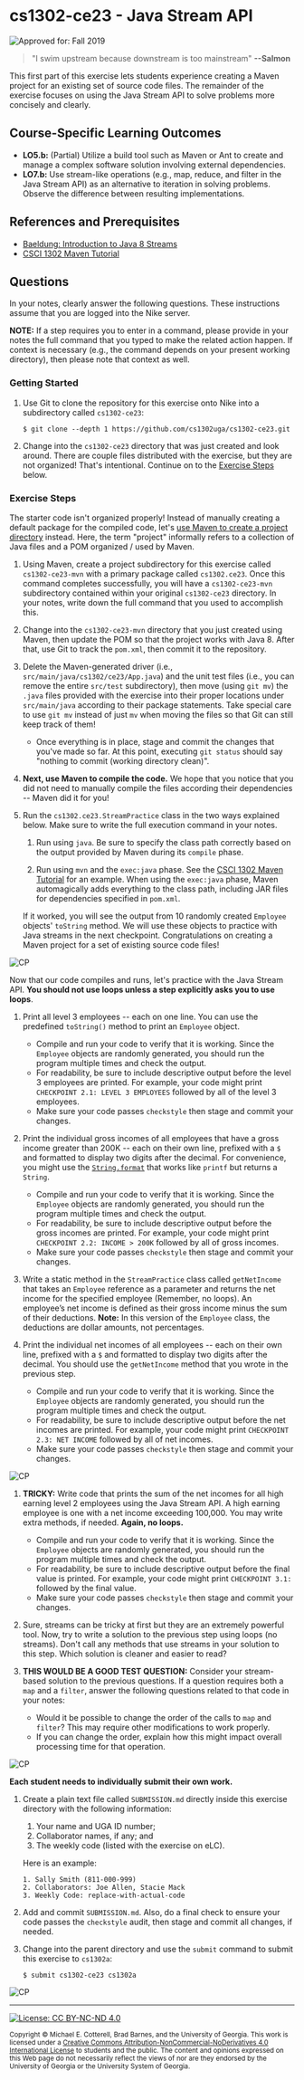 # cs1302-ce23 - Java Stream API

![Approved for: Fall 2019](https://img.shields.io/badge/Approved%20for-Fall%202019-brightgreen)

<!--![Approved for: Spring 2020](https://img.shields.io/badge/Approved%20for-Spring%202020-blue)
![Instruction: Online](https://img.shields.io/badge/Instruction-Online-important)-->

> "I swim upstream because downstream is too mainstream"
> **--Salmon**

This first part of this exercise lets students experience creating a Maven project for an existing set of 
source code files. The remainder of the exercise focuses on using the Java Stream API to solve problems
more concisely and clearly.

## Course-Specific Learning Outcomes
* **LO5.b:** (Partial) Utilize a build tool such as Maven or Ant to create and manage a
complex software solution involving external dependencies.
* **LO7.b:** Use stream-like operations (e.g., map, reduce, and filter in the Java Stream API) as an 
alternative to iteration in solving problems. Observe the difference between resulting implementations.

## References and Prerequisites

* [Baeldung: Introduction to Java 8 Streams](https://www.baeldung.com/java-8-streams-introduction)
* [CSCI 1302 Maven Tutorial](https://github.com/cs1302uga/cs1302-tutorials/blob/master/maven.md)

## Questions

In your notes, clearly answer the following questions. These instructions assume that you are 
logged into the Nike server. 

**NOTE:** If a step requires you to enter in a command, please provide in your notes the full 
command that you typed to make the related action happen. If context is necessary (e.g., the 
command depends on your present working directory), then please note that context as well.

### Getting Started

1. Use Git to clone the repository for this exercise onto Nike into a subdirectory called `cs1302-ce23`:

   ```
   $ git clone --depth 1 https://github.com/cs1302uga/cs1302-ce23.git
   ```

1. Change into the `cs1302-ce23` directory that was just created and look around. There are couple
   files distributed with the exercise, but they are not organized! That's intentional. 
   Continue on to the [Exercise Steps](#exercise-steps) below.
   
### Exercise Steps

The starter code isn't organized properly! Instead of manually creating a default package
for the compiled code, let's 
[use Maven to create a project directory](https://github.com/cs1302uga/cs1302-tutorials/blob/master/maven.md)
instead. Here, the term "project" informally refers to a collection of Java files and a POM organized / used 
by Maven.

1. Using Maven, create a project subdirectory for this exercise called `cs1302-ce23-mvn` with a primary 
   package called `cs1302.ce23`. Once this command completes successfully, you will have a `cs1302-ce23-mvn`
   subdirectory contained within your original `cs1302-ce23` directory. In your notes, write down the full 
   command that you used to accomplish this.

1. Change into the `cs1302-ce23-mvn` directory that you just created using Maven, then update the POM
   so that the project works with Java 8. After that, use Git to track the `pom.xml`, then commit
   it to the repository.
   
1. Delete the Maven-generated driver (i.e., `src/main/java/cs1302/ce23/App.java`) and the unit test files 
   (i.e., you can remove the entire `src/test` subdirectory), then move (using `git mv`) the `.java` files 
   provided with the exercise into their proper locations under `src/main/java` according to their package 
   statements. Take special care to use `git mv` instead of just `mv` when moving the files so that Git 
   can still keep track of them! 
   * Once everything is in place, stage and commit the changes that you've made so far. At this point, executing
     `git status` should say "nothing to commit (working directory clean)".
   
1. **Next, use Maven to compile the code.** We hope that you notice that you 
   did not need to manually compile the files according their dependencies -- Maven did it for you!
   
1. Run the `cs1302.ce23.StreamPractice` class in the two ways explained below. Make sure to write the 
   full execution command in your notes. 

   1. Run using `java`. Be sure to specify the class path correctly based on the
      output provided by Maven during its `compile` phase.
      
   1. Run using `mvn` and the `exec:java` phase. See the 
      [CSCI 1302 Maven Tutorial](https://github.com/cs1302uga/cs1302-tutorials/blob/master/maven.md)
      for an example. When using the `exec:java` phase, Maven automagically adds everything to the
      class path, including JAR files for dependencies specified in `pom.xml`.
      
   If it worked, you will see the output from 10 
   randomly created `Employee` objects' `toString` method. We will use these objects to practice with 
   Java streams in the next checkpoint. Congratulations on creating a Maven project for a set of 
   existing source code files!
  
![CP](https://img.shields.io/badge/Checkpoint-1-success?style=for-the-badge)

Now that our code compiles and runs, let's practice with the Java Stream API. **You should not use loops unless
a step explicitly asks you to use loops**.

1. Print all level 3 employees --  each on one line. You can use the predefined `toString()` method to print an
   `Employee` object. 
      * Compile and run your code to verify that it is working. Since the `Employee` objects are randomly generated, 
      you should run the program multiple times and check the output.
      * For readability, be sure to include descriptive output before the level 3 employees are printed. For example,
      your code might print `CHECKPOINT 2.1: LEVEL 3 EMPLOYEES` followed by all of the level 3 employees.
      * Make sure your code passes `checkstyle` then stage and commit your changes.
      
1. Print the individual gross incomes of all employees that have a gross income greater than 
   200K -- each on their own line, prefixed with a `$` and formatted to display two digits after
   the decimal. For convenience, you might use the 
   [`String.format`](https://docs.oracle.com/javase/8/docs/api/java/lang/String.html#format-java.lang.String-java.lang.Object...-)
   that works like `printf` but returns a `String`. 
      * Compile and run your code to verify that it is working. Since the `Employee` objects are randomly generated, 
      you should run the program multiple times and check the output.
      * For readability, be sure to include descriptive output before the gross incomes are printed. 
      For example, your code might print `CHECKPOINT 2.2: INCOME > 200K` followed by all of gross incomes.
      * Make sure your code passes `checkstyle` then stage and commit your changes.
      
1. Write a static method in the `StreamPractice` class called `getNetIncome` that takes an `Employee` reference
   as a parameter and returns the net income for the specified employee (Remember, no loops). 
   An employee’s net income is defined as their gross income minus the sum of their deductions. 
   **Note:** In this version of the `Employee` class, the deductions are dollar amounts, not percentages.
   
1. Print the individual net incomes of all employees -- each on their own line, 
   prefixed with a `$` and formatted to display two digits after the decimal.
   You should use the `getNetIncome` method that you wrote in the previous step. 
      * Compile and run your code to verify that it is working. Since the `Employee` objects are randomly generated, 
      you should run the program multiple times and check the output.
      * For readability, be sure to include descriptive output before the net incomes are printed. 
      For example, your code might print `CHECKPOINT 2.3: NET INCOME` followed by all of net incomes.
      * Make sure your code passes `checkstyle` then stage and commit your changes.
   
![CP](https://img.shields.io/badge/Checkpoint-2-success?style=for-the-badge)

1. **TRICKY:** Write code that prints the sum of the net incomes for all high earning level 2 employees using the Java 
   Stream API. A high earning employee is one with a net income exceeding 100,000. You may write extra methods, 
   if needed. **Again, no loops.**
      * Compile and run your code to verify that it is working. Since the `Employee` objects are randomly generated, 
      you should run the program multiple times and check the output.
      * For readability, be sure to include descriptive output before the final value is printed. 
      For example, your code might print `CHECKPOINT 3.1:` followed by the final value.
      * Make sure your code passes `checkstyle` then stage and commit your changes.

1. Sure, streams can be tricky at first but they are an extremely powerful tool. Now, try to write a solution 
   to the previous step using loops (no streams). Don't call any methods that use streams in your solution to 
   this step. Which solution is cleaner and easier to read?

1. **THIS WOULD BE A GOOD TEST QUESTION:** Consider your stream-based solution to the previous questions. If a question 
   requires both a `map` and a `filter`, answer the following questions related to that code in your notes:
      * Would it be possible to change the order of the calls to `map` and `filter`? This may require other modifications
        to work properly.
      * If you can change the order, explain how this might impact overall processing time for that operation.

![CP](https://img.shields.io/badge/Checkpoint-3-success?style=for-the-badge)

**Each student needs to individually submit their own work.**

1. Create a plain text file called `SUBMISSION.md` directly inside this exercise
   directory with the following information:

   1. Your name and UGA ID number;
   1. Collaborator names, if any; and
   1. The weekly code (listed with the exercise on eLC).
   
   Here is an example:
   
   ```
   1. Sally Smith (811-000-999)
   2. Collaborators: Joe Allen, Stacie Mack
   3. Weekly Code: replace-with-actual-code
   ```

1. Add and commit `SUBMISSION.md`. Also, do a final check to ensure your code 
   passes the `checkstyle` audit, then stage and commit all changes, if needed.

1. Change into the parent directory and use the `submit` command to submit this exercise to `cs1302a`:
   
   ```
   $ submit cs1302-ce23 cs1302a
   ```
   
![CP](https://img.shields.io/badge/Checkpoint-Submission-success?style=for-the-badge)

<hr/>

[![License: CC BY-NC-ND 4.0](https://img.shields.io/badge/License-CC%20BY--NC--ND%204.0-lightgrey.svg)](http://creativecommons.org/licenses/by-nc-nd/4.0/)

<small>
Copyright &copy; Michael E. Cotterell, Brad Barnes, and the University of Georgia.
This work is licensed under a <a rel="license" href="http://creativecommons.org/licenses/by-nc-nd/4.0/">Creative Commons Attribution-NonCommercial-NoDerivatives 4.0 International License</a> to students and the public.
The content and opinions expressed on this Web page do not necessarily reflect the views of nor are they endorsed by the University of Georgia or the University System of Georgia.
</small>

